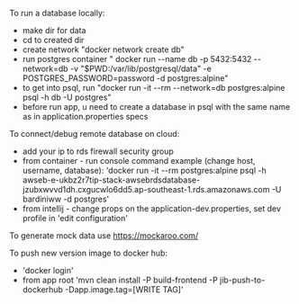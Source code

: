 To run a database locally:

- make dir for data
- cd to created dir
- create network "docker network create db"
- run postgres container
  " docker run --name db -p 5432:5432 --network=db -v "$PWD:/var/lib/postgresql/data" -e POSTGRES_PASSWORD=password -d
  postgres:alpine"
- to get into psql, run "docker run -it --rm --network=db postgres:alpine psql -h db -U postgres"
- before run app, u need to create a database in psql with the same name as in application.properties specs

To connect/debug remote database on cloud:

- add your ip to rds firewall security group
- from container - run console command example (change host, username, database):
  'docker run -it --rm postgres:alpine psql -h
  awseb-e-ukbz2r7tip-stack-awsebrdsdatabase-jzubxwvvd1dh.cxgucwlo6dd5.ap-southeast-1.rds.amazonaws.com -U bardiniww -d
  postgres'
- from intellij - change props on the application-dev.properties, set dev profile in 'edit configuration'

To generate mock data use https://mockaroo.com/

To push new version image to docker hub:

- 'docker login'
- from app root 'mvn clean install -P build-frontend -P jib-push-to-dockerhub -Dapp.image.tag=[WRITE TAG]'